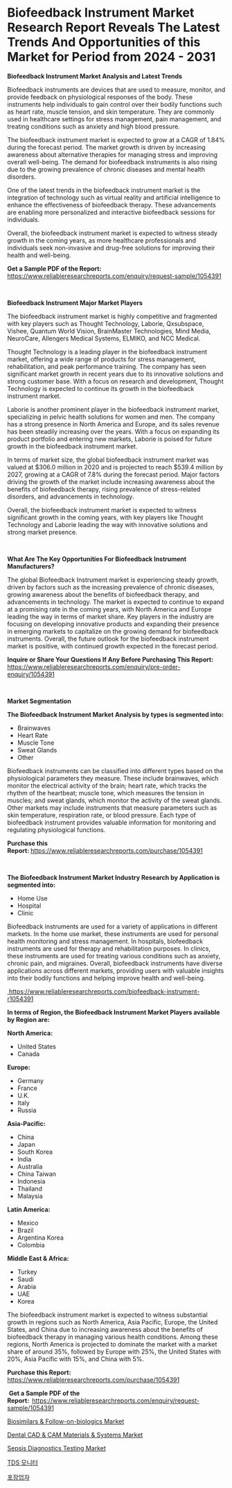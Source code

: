 <p><h1>Biofeedback Instrument Market Research Report Reveals The Latest Trends And Opportunities of this Market for Period from 2024 - 2031</h1></p><p><strong>Biofeedback Instrument Market Analysis and Latest Trends</strong></p>
<p><p>Biofeedback instruments are devices that are used to measure, monitor, and provide feedback on physiological responses of the body. These instruments help individuals to gain control over their bodily functions such as heart rate, muscle tension, and skin temperature. They are commonly used in healthcare settings for stress management, pain management, and treating conditions such as anxiety and high blood pressure.</p><p>The biofeedback instrument market is expected to grow at a CAGR of 1.84% during the forecast period. The market growth is driven by increasing awareness about alternative therapies for managing stress and improving overall well-being. The demand for biofeedback instruments is also rising due to the growing prevalence of chronic diseases and mental health disorders.</p><p>One of the latest trends in the biofeedback instrument market is the integration of technology such as virtual reality and artificial intelligence to enhance the effectiveness of biofeedback therapy. These advancements are enabling more personalized and interactive biofeedback sessions for individuals.</p><p>Overall, the biofeedback instrument market is expected to witness steady growth in the coming years, as more healthcare professionals and individuals seek non-invasive and drug-free solutions for improving their health and well-being.</p></p>
<p><strong>Get a Sample PDF of the Report:&nbsp;</strong> <a href="https://www.reliableresearchreports.com/enquiry/request-sample/1054391">https://www.reliableresearchreports.com/enquiry/request-sample/1054391</a></p>
<p>&nbsp;</p>
<p><strong>Biofeedback Instrument Major Market Players</strong></p>
<p><p>The biofeedback instrument market is highly competitive and fragmented with key players such as Thought Technology, Laborie, Qxsubspace, Vishee, Quantum World Vision, BrainMaster Technologies, Mind Media, NeuroCare, Allengers Medical Systems, ELMIKO, and NCC Medical.</p><p>Thought Technology is a leading player in the biofeedback instrument market, offering a wide range of products for stress management, rehabilitation, and peak performance training. The company has seen significant market growth in recent years due to its innovative solutions and strong customer base. With a focus on research and development, Thought Technology is expected to continue its growth in the biofeedback instrument market.</p><p>Laborie is another prominent player in the biofeedback instrument market, specializing in pelvic health solutions for women and men. The company has a strong presence in North America and Europe, and its sales revenue has been steadily increasing over the years. With a focus on expanding its product portfolio and entering new markets, Laborie is poised for future growth in the biofeedback instrument market.</p><p>In terms of market size, the global biofeedback instrument market was valued at $306.0 million in 2020 and is projected to reach $539.4 million by 2027, growing at a CAGR of 7.8% during the forecast period. Major factors driving the growth of the market include increasing awareness about the benefits of biofeedback therapy, rising prevalence of stress-related disorders, and advancements in technology.</p><p>Overall, the biofeedback instrument market is expected to witness significant growth in the coming years, with key players like Thought Technology and Laborie leading the way with innovative solutions and strong market presence.</p></p>
<p>&nbsp;</p>
<p><strong>What Are The Key Opportunities For Biofeedback Instrument Manufacturers?</strong></p>
<p><p>The global Biofeedback Instrument market is experiencing steady growth, driven by factors such as the increasing prevalence of chronic diseases, growing awareness about the benefits of biofeedback therapy, and advancements in technology. The market is expected to continue to expand at a promising rate in the coming years, with North America and Europe leading the way in terms of market share. Key players in the industry are focusing on developing innovative products and expanding their presence in emerging markets to capitalize on the growing demand for biofeedback instruments. Overall, the future outlook for the biofeedback instrument market is positive, with continued growth expected in the forecast period.</p></p>
<p><strong>Inquire or Share Your Questions If Any Before Purchasing This Report:</strong> <a href="https://www.reliableresearchreports.com/enquiry/pre-order-enquiry/1054391">https://www.reliableresearchreports.com/enquiry/pre-order-enquiry/1054391</a></p>
<p>&nbsp;</p>
<p><strong>Market Segmentation</strong></p>
<p><strong>The Biofeedback Instrument Market Analysis by types is segmented into:</strong></p>
<p><ul><li>Brainwaves</li><li>Heart Rate</li><li>Muscle Tone</li><li>Sweat Glands</li><li>Other</li></ul></p>
<p><p>Biofeedback instruments can be classified into different types based on the physiological parameters they measure. These include brainwaves, which monitor the electrical activity of the brain; heart rate, which tracks the rhythm of the heartbeat; muscle tone, which measures the tension in muscles; and sweat glands, which monitor the activity of the sweat glands. Other markets may include instruments that measure parameters such as skin temperature, respiration rate, or blood pressure. Each type of biofeedback instrument provides valuable information for monitoring and regulating physiological functions.</p></p>
<p><strong>Purchase this Report:&nbsp;</strong><a href="https://www.reliableresearchreports.com/purchase/1054391">https://www.reliableresearchreports.com/purchase/1054391</a></p>
<p>&nbsp;</p>
<p><strong>The Biofeedback Instrument Market Industry Research by Application is segmented into:</strong></p>
<p><ul><li>Home Use</li><li>Hospital</li><li>Clinic</li></ul></p>
<p><p>Biofeedback instruments are used for a variety of applications in different markets. In the home use market, these instruments are used for personal health monitoring and stress management. In hospitals, biofeedback instruments are used for therapy and rehabilitation purposes. In clinics, these instruments are used for treating various conditions such as anxiety, chronic pain, and migraines. Overall, biofeedback instruments have diverse applications across different markets, providing users with valuable insights into their bodily functions and helping improve health and well-being.</p></p>
<p><a href="https://www.reliableresearchreports.com/biofeedback-instrument-r1054391">&nbsp;https://www.reliableresearchreports.com/biofeedback-instrument-r1054391</a></p>
<p><strong>In terms of Region, the Biofeedback Instrument Market Players available by Region are:</strong></p>
<p>
    <p> <strong> North America: </strong>
        <ul>
            <li>United States</li>
            <li>Canada</li>
        </ul>
        </p> 
    <p> <strong> Europe: </strong>
        <ul>
            <li>Germany</li>
            <li>France</li>
            <li>U.K.</li>
            <li>Italy</li>
            <li>Russia</li>
        </ul>
        </p> 
    <p> <strong> Asia-Pacific: </strong>
        <ul>
            <li>China</li>
            <li>Japan</li>
            <li>South Korea</li>
            <li>India</li>
            <li>Australia</li>
            <li>China Taiwan</li>
            <li>Indonesia</li>
            <li>Thailand</li>
            <li>Malaysia</li>
        </ul>
        </p> 
    <p> <strong> Latin America: </strong>
        <ul>
            <li>Mexico</li>
            <li>Brazil</li>
            <li>Argentina Korea</li>
            <li>Colombia</li>
        </ul>
        </p> 
    <p> <strong> Middle East & Africa: </strong>
        <ul>
            <li>Turkey</li>
            <li>Saudi</li>
            <li>Arabia</li>
            <li>UAE</li>
            <li>Korea</li>
        </ul>
    </p>
    </p>
<p><p>The biofeedback instrument market is expected to witness substantial growth in regions such as North America, Asia Pacific, Europe, the United States, and China due to increasing awareness about the benefits of biofeedback therapy in managing various health conditions. Among these regions, North America is projected to dominate the market with a market share of around 35%, followed by Europe with 25%, the United States with 20%, Asia Pacific with 15%, and China with 5%.</p></p>
<p><strong>Purchase this Report: </strong><a href="https://www.reliableresearchreports.com/purchase/1054391">https://www.reliableresearchreports.com/purchase/1054391</a></p>
<p>&nbsp;<strong>Get a Sample PDF of the Report:&nbsp;&nbsp;</strong><a href="https://www.reliableresearchreports.com/enquiry/request-sample/1054391">https://www.reliableresearchreports.com/enquiry/request-sample/1054391</a></p>
<p><strong></strong></p>
<p><p><a href="https://github.com/kaiserrayhan25/Market-Research-Report-List-1/blob/main/biosimilars-follow-on-biologics-market.md">Biosimilars & Follow-on-biologics Market</a></p><p><a href="https://github.com/JosephMorgajjtiXfg/Market-Research-Report-List-1/blob/main/dental-cad-cam-materials-systems-market.md">Dental CAD & CAM Materials & Systems Market</a></p><p><a href="https://github.com/Dhjdj3783/Market-Research-Report-List-1/blob/main/sepsis-diagnostics-testing-market.md">Sepsis Diagnostics Testing Market</a></p><p><a href="https://github.com/jimahmed0511/Market-Research-Report-List-2/blob/main/642782574013.md">TDS 모니터</a></p><p><a href="https://github.com/ahmadrevanz10/Market-Research-Report-List-2/blob/main/216419874014.md">포장업자</a></p></p>